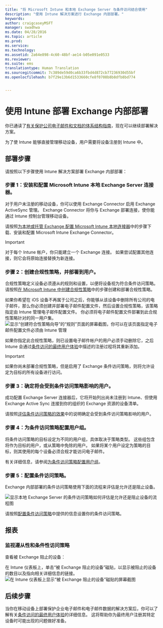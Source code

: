 ```yaml
---
title: "将 Microsoft Intune 和本地 Exchange Server 与条件访问结合使用"
description: "使用 Intune 解决方案进行 Exchange 内部部署。"
keywords: 
author: craigcaseyMSFT
manager: swadhwa
ms.date: 04/28/2016
ms.topic: article
ms.prod: 
ms.service: 
ms.technology: 
ms.assetid: 2a64e898-4c60-48bf-ae14-b05e091e0533
ms.reviewer: 
ms.suite: ems
translationtype: Human Translation
ms.sourcegitcommit: 7c389de59d0ca6b33fbd4d872cb77236930d55bf
ms.openlocfilehash: b7f29e13b6d1533660cfe8f0708b8b8dfb8bd774


---
```


# 使用 Intune 部署 Exchange 内部部署

你已通读了[有关保护公司电子邮件和文档的体系结构指南](architecture-guidance-for-protecting-company-email-and-documents.md)，现在可以继续部署解决方案。

为了使 Intune 能够直接管理移动设备，用户需要将设备注册到 Intune 中。

## 部署步骤
请按照以下步骤使用 Intune 解决方案部署 Exchange 内部部署：

### 步骤 1：安装和配置 Microsoft Intune 本地 Exchange Server 连接器。

对于用户未注册的移动设备，你可以使用 Exchange Connector 启用 Exchange ActiveSync 管理。 Exchange Connector 将你与 Exchange 部署连接，使你能通过 Intune 控制台管理移动设备。

请按照[为本地或托管 Exchange 配置 Microsoft Intune 本地连接器](/intune/deploy-use/intune-on-premises-exchange-connector)中的步骤下载、安装和配置 Microsoft Intune Exchange Connector。

> [!IMPORTANT]
> 对于每个 Intune 帐户，你只能建立一个 Exchange 连接。 如果尝试配置其他连接，则它会将原始连接替换为新连接。

### 步骤 2：创建合规性策略，并部署到用户。
合规性策略定义设备必须遵从的规则和设置，以便将设备视为符合条件访问策略。 请按照[在 Microsoft Intune 中创建合规性策略](/intune/deploy-use/create-a-device-compliance-policy-in-microsoft-intune)中的步骤创建和部署合规性策略。

如果你希望在 iOS 设备不再属于公司之后，你能够从该设备中删除所有公司的电子邮件，那么你必须创建并部署电子邮件配置文件，然后设置合规性策略，该策略指定由 Intune 管理电子邮件配置文件。 你必须将电子邮件配置文件部署到此合规性策略针对的同一用户集。
![显示“创建符合性策略向导”的“规则”页面的屏幕截图，你可以在该页面指定电子邮件配置文件必须由 Intune 管理](./media/ProtectEmail/Hybrid-Onprem-ExchSrvr-Wizard6.PNG)

如果你指定此合规性策略，则已设置电子邮件帐户的用户必须手动删除它，之后 Intune 会通过[条件访问的最终用户体验](end-user-experience-conditional-access.md)中描述的注册过程将其重新添加。

> [!IMPORTANT]
> 如果你尚未部署合规性策略，但是启用了 Exchange 条件访问策略，则将允许设定为目标的所有设备进行访问。

### 步骤 3：确定将会受到条件访问策略影响的用户。
成功配置 Exchange Server 连接器后，它将开始列出尚未注册到 Intune、但使用 Exchange Active Sync 连接到你的组织的 Exchange 资源的设备清单。  

请按照[评估条件访问策略的效果](/intune/deploy-use/restrict-access-to-exchange-online-with-microsoft-intune#configure-conditional-access)中的说明确定会受到条件访问策略影响的用户。


### 步骤 4：为条件访问策略配置用户组。
将条件访问策略的目标设定为不同的用户组，具体取决于策略类型。 这些组包含将作为目标的用户，或从策略中免除的用户。 如果将某个用户设定为策略的目标，则其使用的每个设备必须合规才能访问电子邮件。

有关详细信息，请参阅[为条件访问策略配置用户组](/intune/deploy-use/restrict-access-to-exchange-online-with-microsoft-intune#configure-conditional-access)。

### 步骤 5：配置条件访问策略。
Exchange 内部部署的条件访问策略使用下面的流程来评估是允许还是阻止设备。

![显示本地 Exchange Server 的条件访问策略如何评估是允许还是阻止设备的流程图](./media/ProtectEmail/conditional-access-8-2.png)

请按照[配置条件访问策略](/intune/deploy-use/restrict-access-to-exchange-online-with-microsoft-intune#configure-conditional-access)中提供的信息设置你的条件访问策略。

## 报表

### 监视遵从性和条件性访问策略
查看被 Exchange 阻止的设备：

在 Intune 仪表板上，单击“被 Exchange 阻止的设备”磁贴，以显示被阻止的设备的数目以及指向相关详细信息的链接。
![在 Intune 仪表板上显示“被 Exchange 阻止的设备”磁贴的屏幕截图](./media/ProtectEmail/intune-sa-6blocked-devices.PNG)

## 后续步骤
当你在移动设备上部署保护企业电子邮件和电子邮件数据的解决方案后，你可以了解有关[条件访问的最终用户体验](end-user-experience-conditional-access.md)的详细信息。 这将帮助你为最终用户注册其特定设备时可能出现的问题做好准备。



<!--HONumber=Jul16_HO3-->


